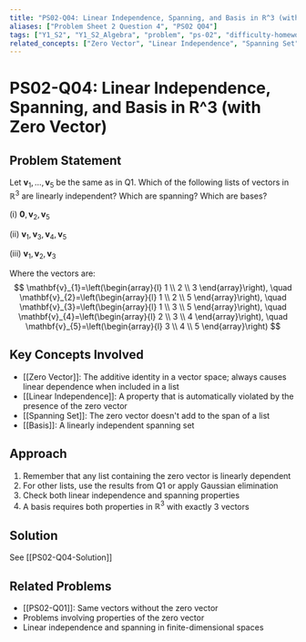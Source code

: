 ```yaml
---
title: "PS02-Q04: Linear Independence, Spanning, and Basis in R^3 (with Zero Vector)"
aliases: ["Problem Sheet 2 Question 4", "PS02 Q04"]
tags: ["Y1_S2", "Y1_S2_Algebra", "problem", "ps-02", "difficulty-homework"]
related_concepts: ["Zero Vector", "Linear Independence", "Spanning Set", "Basis", "R^3"]
---
```


# PS02-Q04: Linear Independence, Spanning, and Basis in R^3 (with Zero Vector)

## Problem Statement

Let $\mathbf{v}_1, \ldots, \mathbf{v}_5$ be the same as in Q1. Which of the following lists of vectors in $\mathbb{R}^3$ are linearly independent? Which are spanning? Which are bases?

(i) $\mathbf{0}, \mathbf{v}_2, \mathbf{v}_5$

(ii) $\mathbf{v}_1, \mathbf{v}_3, \mathbf{v}_4, \mathbf{v}_5$

(iii) $\mathbf{v}_1, \mathbf{v}_2, \mathbf{v}_3$

Where the vectors are:
$$
\mathbf{v}_{1}=\left(\begin{array}{l}
1 \\
2 \\
3
\end{array}\right), \quad \mathbf{v}_{2}=\left(\begin{array}{l}
1 \\
2 \\
5
\end{array}\right), \quad \mathbf{v}_{3}=\left(\begin{array}{l}
1 \\
3 \\
5
\end{array}\right), \quad \mathbf{v}_{4}=\left(\begin{array}{l}
2 \\
3 \\
4
\end{array}\right), \quad \mathbf{v}_{5}=\left(\begin{array}{l}
3 \\
4 \\
5
\end{array}\right)
$$

## Key Concepts Involved

- [[Zero Vector]]: The additive identity in a vector space; always causes linear dependence when included in a list
- [[Linear Independence]]: A property that is automatically violated by the presence of the zero vector
- [[Spanning Set]]: The zero vector doesn't add to the span of a list
- [[Basis]]: A linearly independent spanning set

## Approach

1. Remember that any list containing the zero vector is linearly dependent
2. For other lists, use the results from Q1 or apply Gaussian elimination
3. Check both linear independence and spanning properties
4. A basis requires both properties in $\mathbb{R}^3$ with exactly 3 vectors

## Solution

See [[PS02-Q04-Solution]]

## Related Problems
- [[PS02-Q01]]: Same vectors without the zero vector
- Problems involving properties of the zero vector
- Linear independence and spanning in finite-dimensional spaces

